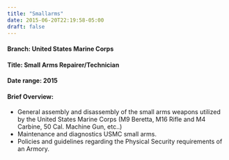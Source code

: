 ```yaml
---
title: "Smallarms"
date: 2015-06-20T22:19:58-05:00
draft: false
---
```

#### Branch: United States Marine Corps
#### Title: Small Arms Repairer/Technician
#### Date range: 2015
#### Brief Overview:
- General assembly and disassembly of the small arms weapons utilized by the United States Marine Corps (M9 Beretta, M16 Rifle and M4 Carbine, 50 Cal. Machine Gun, etc..)
- Maintenance and diagnostics USMC small arms.
- Policies and guidelines regarding the Physical Security requirements of an Armory.